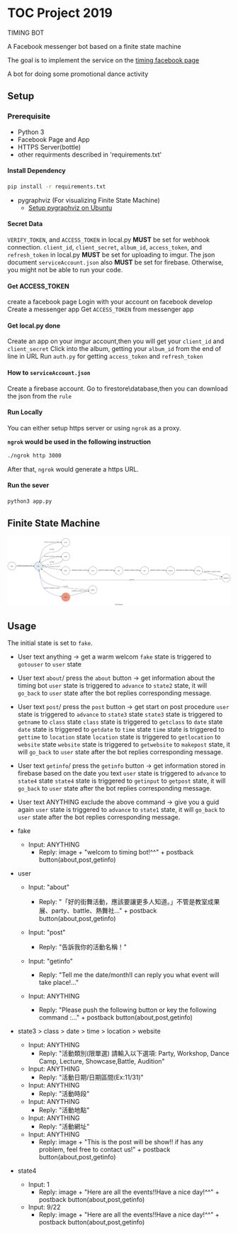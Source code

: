 # TOC Project 2019
TIMING BOT

A Facebook messenger bot based on a finite state machine

The goal is to implement the service on the [timing facebook page](https://facebook.com/)

A bot for doing some promotional dance activity

## Setup

### Prerequisite
* Python 3
* Facebook Page and App
* HTTPS Server(bottle)
* other requirments described in 'requirements.txt'

#### Install Dependency
```sh
pip install -r requirements.txt
```

* pygraphviz (For visualizing Finite State Machine)
    * [Setup pygraphviz on Ubuntu](http://www.jianshu.com/p/a3da7ecc5303)

#### Secret Data

`VERIFY_TOKEN`, and `ACCESS_TOKEN` in local.py **MUST** be set for webhook connection.
`client_id`, `client_secret`, `album_id`, `access_token`, and `refresh_token` in local.py **MUST** be set for uploading to imgur.
The json document `serviceAccount.json` also **MUST** be set for firebase.
Otherwise, you might not be able to run your code.

#### Get ACCESS_TOKEN
create a facebook page
Login with your account on facebook develop
Create a messenger app
Get `ACCESS_TOKEN` from messenger app
#### Get local.py done
Create an app on your imgur account,then you will get your `client_id` and `client_secret`
Click into the album, getting your `album_id` from the end of line in URL
Run `auth.py` for getting `access_token` and `refresh_token`
#### How to `serviceAccount.json`
Create a firebase account.
Go to firestore\database,then you can download the json from the `rule`
#### Run Locally
You can either setup https server or using `ngrok` as a proxy.

**`ngrok` would be used in the following instruction**

```sh
./ngrok http 3000
```

After that, `ngrok` would generate a https URL.

#### Run the sever

```sh
python3 app.py
```

## Finite State Machine
![fsm](./fsm.png)

## Usage
The initial state is set to `fake`.

- User text anything -> get a warm welcom
`fake` state is triggered to `gotouser` to `user` state

- User text `about`/ press the `about` button -> get information about the timing bot
`user` state is triggered to `advance` to `state2` state, it will `go_back` to `user` state after the bot replies corresponding message.

- User text `post`/ press the `post` button -> get start on post procedure
`user` state is triggered to `advance` to `state3` state
`state3` state is triggered to `getname` to `class` state
`class` state is triggered to `getclass` to `date` state
`date` state is triggered to `getdate` to `time` state
`time` state is triggered to `gettime` to `location` state
`location` state is triggered to `getlocation` to `website` state
`website` state is triggered to `getwebsite` to `makepost` state, it will `go_back` to `user` state after the bot replies corresponding message.

- User text `getinfo`/ press the `getinfo` button -> get information stored in firebase based on the date you text
`user` state is triggered to `advance` to `state4` state
`state4` state is triggered to `getinput` to `getpost` state, it will `go_back` to `user` state after the bot replies corresponding message.

- User text ANYTHING exclude the above command -> give you a guid again
`user` state is triggered to `advance` to `state1` state, it will `go_back` to `user` state after the bot replies corresponding message.

* fake
	* Input: ANYTHING
		* Reply: image + "welcom to timing bot!^^" + postback button(about,post,getinfo)

* user
	* Input: "about"
		* Reply: "「好的街舞活動，應該要讓更多人知道。」不管是教室成果展、party、battle、熱舞社..." + postback button(about,post,getinfo)

	* Input: "post"
		* Reply: "告訴我你的活動名稱！"

	* Input: "getinfo"
		* Reply: "Tell me the date/month!I can reply you what event will take place!..."

	* Input: ANYTHING
		* Reply: "Please push the following button or key the following command :..." + postback button(about,post,getinfo)

* state3 > class > date > time > location > website
	* Input: ANYTHING
		* Reply: "活動類別(限單選) 請輸入以下選項: Party, Workshop, Dance Camp, Lecture, Showcase,Battle, Audition"
	* Input: ANYTHING
		* Reply: "活動日期/日期區間(Ex:11/31)"
	* Input: ANYTHING
		* Reply: "活動時段"
	* Input: ANYTHING
		* Reply: "活動地點"
	* Input: ANYTHING
		* Reply: "活動網址"
	* Input: ANYTHING
		* Reply: image + "This is the post will be show!! if has any problem, feel free to contact us!" +  postback button(about,post,getinfo)

* state4
	* Input: 1
		* Reply: image + "Here are all the events!!Have a nice day!^^" + postback button(about,post,getinfo)
	* Input: 9/22
		* Reply: image + "Here are all the events!!Have a nice day!^^" + postback button(about,post,getinfo)
